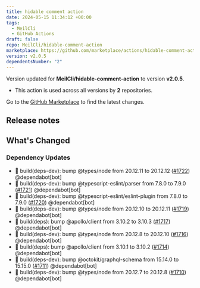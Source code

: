 ```yaml
---
title: hidable comment action
date: 2024-05-15 11:34:12 +00:00
tags:
  - MeilCli
  - GitHub Actions
draft: false
repo: MeilCli/hidable-comment-action
marketplace: https://github.com/marketplace/actions/hidable-comment-action
version: v2.0.5
dependentsNumber: "2"
---
```



Version updated for **MeilCli/hidable-comment-action** to version **v2.0.5**.
- This action is used across all versions by **2** repositories.

Go to the [GitHub Marketplace](https://github.com/marketplace/actions/hidable-comment-action) to find the latest changes.

## Release notes

## What's Changed
### Dependency Updates
- :green_book: build(deps-dev): bump @types/node from 20.12.11 to 20.12.12 ([#1722](https://github.com/MeilCli/hidable-comment-action/pull/1722)) @dependabot[bot]
- :green_book: build(deps-dev): bump @typescript-eslint/parser from 7.8.0 to 7.9.0 ([#1721](https://github.com/MeilCli/hidable-comment-action/pull/1721)) @dependabot[bot]
- :green_book: build(deps-dev): bump @typescript-eslint/eslint-plugin from 7.8.0 to 7.9.0 ([#1720](https://github.com/MeilCli/hidable-comment-action/pull/1720)) @dependabot[bot]
- :green_book: build(deps-dev): bump @types/node from 20.12.10 to 20.12.11 ([#1719](https://github.com/MeilCli/hidable-comment-action/pull/1719)) @dependabot[bot]
- :green_book: build(deps): bump @apollo/client from 3.10.2 to 3.10.3 ([#1717](https://github.com/MeilCli/hidable-comment-action/pull/1717)) @dependabot[bot]
- :green_book: build(deps-dev): bump @types/node from 20.12.8 to 20.12.10 ([#1716](https://github.com/MeilCli/hidable-comment-action/pull/1716)) @dependabot[bot]
- :green_book: build(deps): bump @apollo/client from 3.10.1 to 3.10.2 ([#1714](https://github.com/MeilCli/hidable-comment-action/pull/1714)) @dependabot[bot]
- :green_book: build(deps-dev): bump @octokit/graphql-schema from 15.14.0 to 15.15.0 ([#1711](https://github.com/MeilCli/hidable-comment-action/pull/1711)) @dependabot[bot]
- :green_book: build(deps-dev): bump @types/node from 20.12.7 to 20.12.8 ([#1710](https://github.com/MeilCli/hidable-comment-action/pull/1710)) @dependabot[bot]
